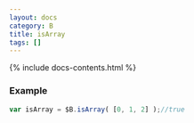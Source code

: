 ```yaml
---
layout: docs
category: B
title: isArray
tags: []
---
```


{% include docs-contents.html %}

### Example
```js
var isArray = $B.isArray( [0, 1, 2] );//true
```